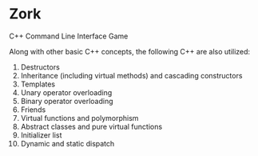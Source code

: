 # Zork
C++ Command Line Interface Game

Along with other basic C++ concepts, the following C++ are also utilized:
1. Destructors
2. Inheritance (including virtual methods) and cascading constructors
3. Templates
4. Unary operator overloading
5. Binary operator overloading
6. Friends
7. Virtual functions and polymorphism
8. Abstract classes and pure virtual functions
9. Initializer list
10. Dynamic and static dispatch
